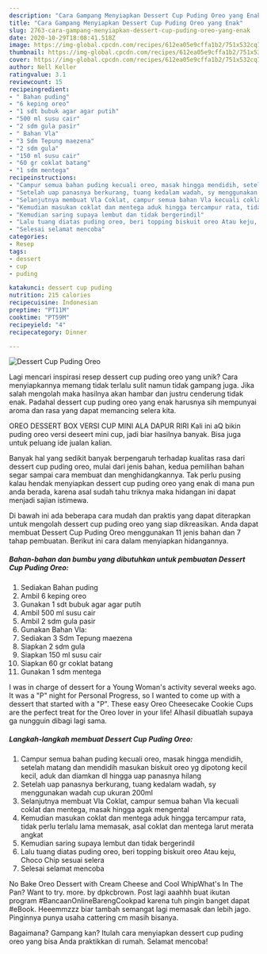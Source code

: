 ```yaml
---
description: "Cara Gampang Menyiapkan Dessert Cup Puding Oreo yang Enak"
title: "Cara Gampang Menyiapkan Dessert Cup Puding Oreo yang Enak"
slug: 2763-cara-gampang-menyiapkan-dessert-cup-puding-oreo-yang-enak
date: 2020-10-29T18:08:41.518Z
image: https://img-global.cpcdn.com/recipes/612ea05e9cffa1b2/751x532cq70/dessert-cup-puding-oreo-foto-resep-utama.jpg
thumbnail: https://img-global.cpcdn.com/recipes/612ea05e9cffa1b2/751x532cq70/dessert-cup-puding-oreo-foto-resep-utama.jpg
cover: https://img-global.cpcdn.com/recipes/612ea05e9cffa1b2/751x532cq70/dessert-cup-puding-oreo-foto-resep-utama.jpg
author: Nell Keller
ratingvalue: 3.1
reviewcount: 15
recipeingredient:
- " Bahan puding"
- "6 keping oreo"
- "1 sdt bubuk agar agar putih"
- "500 ml susu cair"
- "2 sdm gula pasir"
- " Bahan Vla"
- "3 Sdm Tepung maezena"
- "2 sdm gula"
- "150 ml susu cair"
- "60 gr coklat batang"
- "1 sdm mentega"
recipeinstructions:
- "Campur semua bahan puding kecuali oreo, masak hingga mendidih, setelah matang dan mendidih masukan biskuit oreo yg dipotong kecil kecil, aduk dan diamkan dl hingga uap panasnya hilang"
- "Setelah uap panasnya berkurang, tuang kedalam wadah, sy menggunakan wadah cup ukuran 200ml"
- "Selanjutnya membuat Vla Coklat, campur semua bahan Vla kecuali coklat dan mentega, masak hingga agak mengental"
- "Kemudian masukan coklat dan mentega aduk hingga tercampur rata, tidak perlu terlalu lama memasak, asal coklat dan mentega larut merata angkat"
- "Kemudian saring supaya lembut dan tidak bergerindil"
- "Lalu tuang diatas puding oreo, beri topping biskuit oreo Atau keju, Choco Chip sesuai selera"
- "Selesai selamat mencoba"
categories:
- Resep
tags:
- dessert
- cup
- puding

katakunci: dessert cup puding 
nutrition: 215 calories
recipecuisine: Indonesian
preptime: "PT11M"
cooktime: "PT59M"
recipeyield: "4"
recipecategory: Dinner

---
```



![Dessert Cup Puding Oreo](https://img-global.cpcdn.com/recipes/612ea05e9cffa1b2/751x532cq70/dessert-cup-puding-oreo-foto-resep-utama.jpg)

Lagi mencari inspirasi resep dessert cup puding oreo yang unik? Cara menyiapkannya memang tidak terlalu sulit namun tidak gampang juga. Jika salah mengolah maka hasilnya akan hambar dan justru cenderung tidak enak. Padahal dessert cup puding oreo yang enak harusnya sih mempunyai aroma dan rasa yang dapat memancing selera kita.

OREO DESSERT BOX VERSI CUP MINI ALA DAPUR RIRI Kali ini aQ bikin puding oreo versi deseert mini cup, jadi biar hasilnya banyak. Bisa juga untuk peluang ide jualan kalian.

Banyak hal yang sedikit banyak berpengaruh terhadap kualitas rasa dari dessert cup puding oreo, mulai dari jenis bahan, kedua pemilihan bahan segar sampai cara membuat dan menghidangkannya. Tak perlu pusing kalau hendak menyiapkan dessert cup puding oreo yang enak di mana pun anda berada, karena asal sudah tahu triknya maka hidangan ini dapat menjadi sajian istimewa.


Di bawah ini ada beberapa cara mudah dan praktis yang dapat diterapkan untuk mengolah dessert cup puding oreo yang siap dikreasikan. Anda dapat membuat Dessert Cup Puding Oreo menggunakan 11 jenis bahan dan 7 tahap pembuatan. Berikut ini cara dalam menyiapkan hidangannya.

<!--inarticleads1-->

##### Bahan-bahan dan bumbu yang dibutuhkan untuk pembuatan Dessert Cup Puding Oreo:

1. Sediakan  Bahan puding
1. Ambil 6 keping oreo
1. Gunakan 1 sdt bubuk agar agar putih
1. Ambil 500 ml susu cair
1. Ambil 2 sdm gula pasir
1. Gunakan  Bahan Vla:
1. Sediakan 3 Sdm Tepung maezena
1. Siapkan 2 sdm gula
1. Siapkan 150 ml susu cair
1. Siapkan 60 gr coklat batang
1. Gunakan 1 sdm mentega


I was in charge of dessert for a Young Woman&#39;s activity several weeks ago. It was a &#34;P&#34; night for Personal Progress, so I wanted to come up with a dessert that started with a &#34;P&#34;. These easy Oreo Cheesecake Cookie Cups are the perfect treat for the Oreo lover in your life! Alhasil dibuatlah supaya ga nungguin dibagi lagi sama. 

<!--inarticleads2-->

##### Langkah-langkah membuat Dessert Cup Puding Oreo:

1. Campur semua bahan puding kecuali oreo, masak hingga mendidih, setelah matang dan mendidih masukan biskuit oreo yg dipotong kecil kecil, aduk dan diamkan dl hingga uap panasnya hilang
1. Setelah uap panasnya berkurang, tuang kedalam wadah, sy menggunakan wadah cup ukuran 200ml
1. Selanjutnya membuat Vla Coklat, campur semua bahan Vla kecuali coklat dan mentega, masak hingga agak mengental
1. Kemudian masukan coklat dan mentega aduk hingga tercampur rata, tidak perlu terlalu lama memasak, asal coklat dan mentega larut merata angkat
1. Kemudian saring supaya lembut dan tidak bergerindil
1. Lalu tuang diatas puding oreo, beri topping biskuit oreo Atau keju, Choco Chip sesuai selera
1. Selesai selamat mencoba


No Bake Oreo Dessert with Cream Cheese and Cool WhipWhat&#39;s In The Pan? Want to try. more. by dpkcbrown. Post lagi aaahhh buat ikutan program #BancaanOnlineBarengCookpad karena tuh pingin banget dapat #eBook. Heeemmzzz biar tambah semangat lagi memasak dan lebih jago. Pinginnya punya usaha cattering cm masih bisanya. 

Bagaimana? Gampang kan? Itulah cara menyiapkan dessert cup puding oreo yang bisa Anda praktikkan di rumah. Selamat mencoba!
